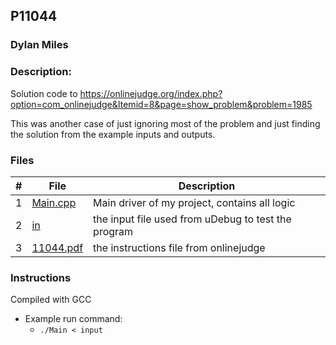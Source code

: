 ## P11044
### Dylan Miles
### Description:
Solution code to https://onlinejudge.org/index.php?option=com_onlinejudge&Itemid=8&page=show_problem&problem=1985

This was another case of just ignoring most of the problem and just finding the solution from 
the example inputs and outputs.

### Files

|   #   | File            | Description                                        |
| :---: | --------------- | -------------------------------------------------- |
|   1   | [Main.cpp](./Main.cpp)         | Main driver of my project, contains all logic      |
|   2   | [in](./in)         | the input file used from uDebug to test the program      |
|   3   | [11044.pdf](./11044.pdf)         | the instructions file from onlinejudge      |

### Instructions

Compiled with GCC

- Example run command:
    - `./Main < input`
